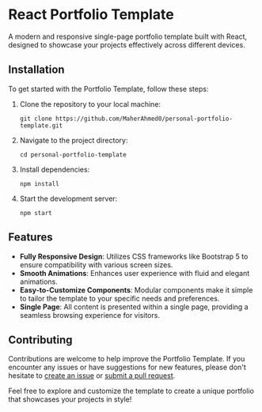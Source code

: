 # React Portfolio Template

A modern and responsive single-page portfolio template built with React, designed to showcase your projects effectively across different devices.

## Installation

To get started with the Portfolio Template, follow these steps:

1. Clone the repository to your local machine:
   ```
   git clone https://github.com/MaherAhmed0/personal-portfolio-template.git
   ```

2. Navigate to the project directory:
   ```
   cd personal-portfolio-template
   ```

3. Install dependencies:
   ```
   npm install
   ```

4. Start the development server:
   ```
   npm start
   ```

## Features

- **Fully Responsive Design**: Utilizes CSS frameworks like Bootstrap 5 to ensure compatibility with various screen sizes.
- **Smooth Animations**: Enhances user experience with fluid and elegant animations.
- **Easy-to-Customize Components**: Modular components make it simple to tailor the template to your specific needs and preferences.
- **Single Page**: All content is presented within a single page, providing a seamless browsing experience for visitors.

## Contributing

Contributions are welcome to help improve the Portfolio Template. If you encounter any issues or have suggestions for new features, please don't hesitate to [create an issue](https://github.com/MaherAhmed0/personal-portfolio-template/issues) or [submit a pull request](https://github.com/MaherAhmed0/personal-portfolio-template/pulls).

Feel free to explore and customize the template to create a unique portfolio that showcases your projects in style!
